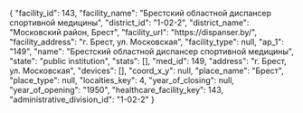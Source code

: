 {
    "facility_id": 143,
    "facility_name": "Брестский областной диспансер спортивной медицины",
    "district_id": "1-02-2",
    "district_name": "Московский район, Брест",
    "facility_url": "https:\/\/dispanser.by\/",
    "facility_address": "г. Брест, ул. Московская",
    "facility_type": null,
    "ap_1": "149",
    "name": "Брестский областной диспансер спортивной медицины",
    "state": "public institution",
    "stats": [],
    "med_id": 149,
    "address": "г. Брест, ул. Московская",
    "devices": [],
    "coord_x_y": null,
    "place_name": "Брест",
    "place_type": null,
    "localties_key": 4,
    "year_of_closing": null,
    "year_of_opening": "1950",
    "healthcare_facility_key": 143,
    "administrative_division_id": "1-02-2"
}